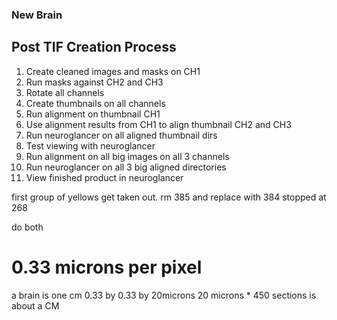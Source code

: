 ### New Brain
## Post TIF Creation Process
1. Create cleaned images and masks on CH1
1. Run masks against CH2 and CH3
1. Rotate all channels
1. Create thumbnails on all channels
1. Run alignment on thumbnail CH1
1. Use alignment results from CH1 to align thumbnail CH2 and CH3
1. Run neuroglancer on all aligned thumbnail dirs
1. Test viewing with neuroglancer
1. Run alignment on all big images on all 3 channels
1. Run neuroglancer on all 3 big aligned directories
1. View finished product in neuroglancer

first group of yellows get taken out.
rm 385 and replace with 384
stopped at 268

do both
# 0.33 microns per pixel
a brain is one cm
0.33 by 0.33 by 20microns
20 microns * 450 sections is about a CM
